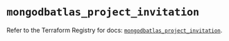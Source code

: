 # `mongodbatlas_project_invitation`

Refer to the Terraform Registry for docs: [`mongodbatlas_project_invitation`](https://registry.terraform.io/providers/mongodb/mongodbatlas/1.26.1/docs/resources/project_invitation).
